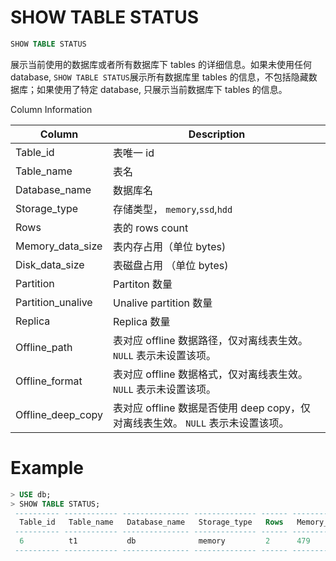 # SHOW TABLE STATUS

```sql
SHOW TABLE STATUS
```

展示当前使用的数据库或者所有数据库下 tables 的详细信息。如果未使用任何 database, `SHOW TABLE STATUS`展示所有数据库里 tables 的信息，不包括隐藏数据库；如果使用了特定 database, 只展示当前数据库下 tables 的信息。



Column Information

| Column            | Description                                               |
| ----------------- |-----------------------------------------------------------|
| Table_id          | 表唯一 id                                                    |
| Table_name        | 表名                                                        |
| Database_name     | 数据库名                                                      |
| Storage_type      | 存储类型， `memory`,`ssd`,`hdd`                                |
| Rows              | 表的 rows count                                             |
| Memory_data_size  | 表内存占用（单位 bytes)                                           |
| Disk_data_size    | 表磁盘占用 （单位 bytes)                                          |
| Partition         | Partiton 数量                                               |
| Partition_unalive | Unalive partition 数量                                      |
| Replica           | Replica 数量                                                |
| Offline_path      | 表对应 offline 数据路径，仅对离线表生效。 `NULL` 表示未设置该项。                 |
| Offline_format    | 表对应 offline 数据格式，仅对离线表生效。 `NULL`  表示未设置该项。            |
| Offline_deep_copy | 表对应 offline 数据是否使用 deep copy，仅对离线表生效。 `NULL`  表示未设置该项。|



# Example

```sql
> USE db;
> SHOW TABLE STATUS;
 ---------- ------------ --------------- -------------- ------ ------------------ ---------------- ----------- ------------------- --------- -------------- ---------------- ------------------- 
  Table_id   Table_name   Database_name   Storage_type   Rows   Memory_data_size   Disk_data_size   Partition   Partition_unalive   Replica   Offline_path   Offline_format   Offline_deep_copy  
 ---------- ------------ --------------- -------------- ------ ------------------ ---------------- ----------- ------------------- --------- -------------- ---------------- ------------------- 
  6          t1           db              memory         2      479                0                8           0                   3         NULL           NULL             NULL               
 ---------- ------------ --------------- -------------- ------ ------------------ ---------------- ----------- ------------------- --------- -------------- ---------------- ------------------- 
```


